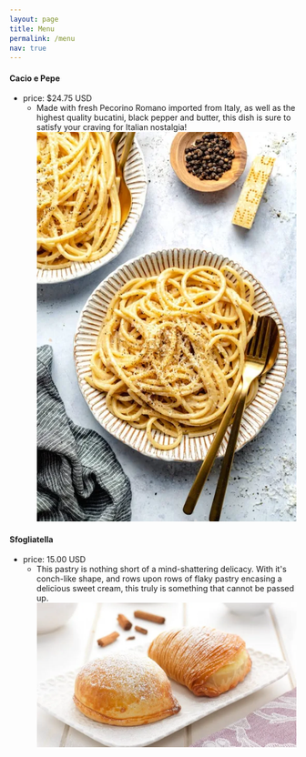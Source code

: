 ```yaml
---
layout: page
title: Menu
permalink: /menu
nav: true
---
```

#### Cacio e Pepe

- price: $24.75 USD
  - Made with fresh Pecorino Romano imported from Italy, as well as the highest quality bucatini, black pepper and butter, this dish is sure to satisfy your craving for Italian nostalgia!
![Cacio-e-Pepe](assets/images/Cacio-e-Pepe.webp)


#### Sfogliatella

- price: 15.00 USD
  - This pastry is nothing short of a mind-shattering delicacy. With it's conch-like shape, and rows upon rows of flaky pastry encasing a delicious sweet cream, this truly is something that cannot be passed up.
![Sfogliatelle](assets/images/sfogliatelle.webp)
